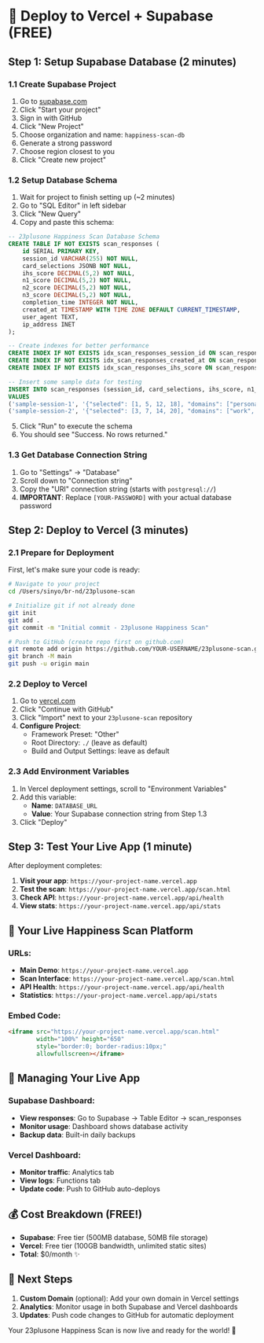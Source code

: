 # 🚀 Deploy to Vercel + Supabase (FREE)

## Step 1: Setup Supabase Database (2 minutes)

### 1.1 Create Supabase Project
1. Go to [supabase.com](https://supabase.com)
2. Click "Start your project" 
3. Sign in with GitHub
4. Click "New Project"
5. Choose organization and name: `happiness-scan-db`
6. Generate a strong password
7. Choose region closest to you
8. Click "Create new project"

### 1.2 Setup Database Schema
1. Wait for project to finish setting up (~2 minutes)
2. Go to "SQL Editor" in left sidebar
3. Click "New Query"
4. Copy and paste this schema:

```sql
-- 23plusone Happiness Scan Database Schema
CREATE TABLE IF NOT EXISTS scan_responses (
    id SERIAL PRIMARY KEY,
    session_id VARCHAR(255) NOT NULL,
    card_selections JSONB NOT NULL,
    ihs_score DECIMAL(5,2) NOT NULL,
    n1_score DECIMAL(5,2) NOT NULL,
    n2_score DECIMAL(5,2) NOT NULL,
    n3_score DECIMAL(5,2) NOT NULL,
    completion_time INTEGER NOT NULL,
    created_at TIMESTAMP WITH TIME ZONE DEFAULT CURRENT_TIMESTAMP,
    user_agent TEXT,
    ip_address INET
);

-- Create indexes for better performance
CREATE INDEX IF NOT EXISTS idx_scan_responses_session_id ON scan_responses(session_id);
CREATE INDEX IF NOT EXISTS idx_scan_responses_created_at ON scan_responses(created_at);
CREATE INDEX IF NOT EXISTS idx_scan_responses_ihs_score ON scan_responses(ihs_score);

-- Insert some sample data for testing
INSERT INTO scan_responses (session_id, card_selections, ihs_score, n1_score, n2_score, n3_score, completion_time)
VALUES 
('sample-session-1', '{"selected": [1, 5, 12, 18], "domains": ["personal", "social"]}', 75.5, 80.0, 70.0, 75.0, 96),
('sample-session-2', '{"selected": [3, 7, 14, 20], "domains": ["work", "health"]}', 82.3, 85.0, 78.0, 82.0, 104);
```

5. Click "Run" to execute the schema
6. You should see "Success. No rows returned."

### 1.3 Get Database Connection String
1. Go to "Settings" → "Database"
2. Scroll down to "Connection string"
3. Copy the "URI" connection string (starts with `postgresql://`)
4. **IMPORTANT**: Replace `[YOUR-PASSWORD]` with your actual database password

## Step 2: Deploy to Vercel (3 minutes)

### 2.1 Prepare for Deployment
First, let's make sure your code is ready:

```bash
# Navigate to your project
cd /Users/sinyo/br-nd/23plusone-scan

# Initialize git if not already done
git init
git add .
git commit -m "Initial commit - 23plusone Happiness Scan"

# Push to GitHub (create repo first on github.com)
git remote add origin https://github.com/YOUR-USERNAME/23plusone-scan.git
git branch -M main
git push -u origin main
```

### 2.2 Deploy to Vercel
1. Go to [vercel.com](https://vercel.com)
2. Click "Continue with GitHub"
3. Click "Import" next to your `23plusone-scan` repository
4. **Configure Project**:
   - Framework Preset: "Other"
   - Root Directory: `./` (leave as default)
   - Build and Output Settings: leave as default

### 2.3 Add Environment Variables
1. In Vercel deployment settings, scroll to "Environment Variables"
2. Add this variable:
   - **Name**: `DATABASE_URL`
   - **Value**: Your Supabase connection string from Step 1.3
3. Click "Deploy"

## Step 3: Test Your Live App (1 minute)

After deployment completes:

1. **Visit your app**: `https://your-project-name.vercel.app`
2. **Test the scan**: `https://your-project-name.vercel.app/scan.html`
3. **Check API**: `https://your-project-name.vercel.app/api/health`
4. **View stats**: `https://your-project-name.vercel.app/api/stats`

## 🎉 Your Live Happiness Scan Platform

### URLs:
- **Main Demo**: `https://your-project-name.vercel.app`
- **Scan Interface**: `https://your-project-name.vercel.app/scan.html`
- **API Health**: `https://your-project-name.vercel.app/api/health`
- **Statistics**: `https://your-project-name.vercel.app/api/stats`

### Embed Code:
```html
<iframe src="https://your-project-name.vercel.app/scan.html"
        width="100%" height="650"
        style="border:0; border-radius:10px;"
        allowfullscreen></iframe>
```

## 🔧 Managing Your Live App

### Supabase Dashboard:
- **View responses**: Go to Supabase → Table Editor → scan_responses
- **Monitor usage**: Dashboard shows database activity
- **Backup data**: Built-in daily backups

### Vercel Dashboard:
- **Monitor traffic**: Analytics tab
- **View logs**: Functions tab
- **Update code**: Push to GitHub auto-deploys

## 💰 Cost Breakdown (FREE!)

- **Supabase**: Free tier (500MB database, 50MB file storage)
- **Vercel**: Free tier (100GB bandwidth, unlimited static sites)
- **Total**: $0/month ✨

## 🚀 Next Steps

1. **Custom Domain** (optional): Add your own domain in Vercel settings
2. **Analytics**: Monitor usage in both Supabase and Vercel dashboards
3. **Updates**: Push code changes to GitHub for automatic deployment

Your 23plusone Happiness Scan is now live and ready for the world! 🌟

